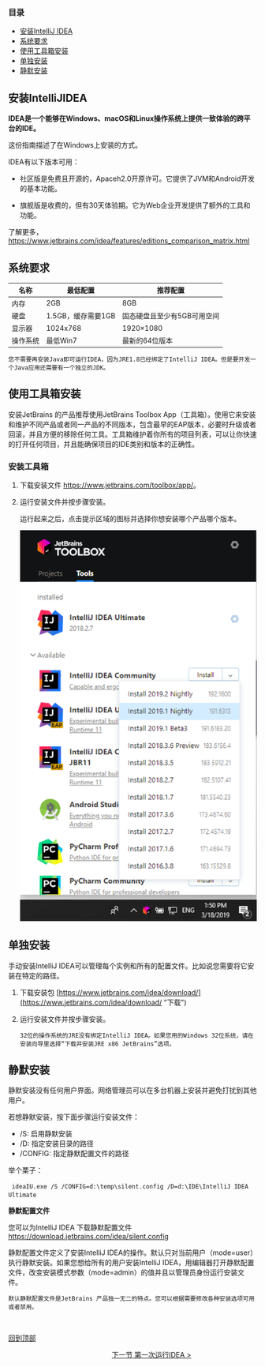 ### 目录

- [安装IntelliJ IDEA](#安装IntelliJIDEA )
- [系统要求](#系统要求)
- [使用工具箱安装](#使用工具箱安装)
- [单独安装](#单独安装)
- [静默安装](#静默安装)





## 安装IntelliJIDEA 

**IDEA是一个能够在Windows、macOS和Linux操作系统上提供一致体验的跨平台的IDE。**

这份指南描述了在Windows上安装的方式。

IDEA有以下版本可用：

- 社区版是免费且开源的，Apaceh2.0开原许可。它提供了JVM和Android开发的基本功能。

- 旗舰版是收费的，但有30天体验期。它为Web企业开发提供了额外的工具和功能。

了解更多，https://www.jetbrains.com/idea/features/editions_comparison_matrix.html





## 系统要求

| 名称     | 最低配置           | 推荐配置                    |
| -------- | ------------------ | --------------------------- |
| 内存     | 2GB                | 8GB                         |
| 硬盘     | 1.5GB，缓存需要1GB | 固态硬盘且至少有5GB可用空间 |
| 显示器   | 1024x768           | 1920×1080                   |
| 操作系统 | 最低Win7           | 最新的64位版本              |

`您不需要再安装Java即可运行IDEA，因为JRE1.8已经绑定了IntelliJ IDEA。但是要开发一个Java应用还需要有一个独立的JDK。`





## 使用工具箱安装

安装JetBrains 的产品推荐使用JetBrains Toolbox App（工具箱）。使用它来安装和维护不同产品或者同一产品的不同版本，包含最早的EAP版本，必要时升级或者回滚，并且方便的移除任何工具。工具箱维护着你所有的项目列表，可以让你快速的打开任何项目，并且能确保项目的IDE类别和版本的正确性。

### 安装工具箱

1. 下载安装文件 <https://www.jetbrains.com/toolbox/app/>。

2. 运行安装文件并按步骤安装。

   运行起来之后，点击提示区域的图标并选择你想安装哪个产品哪个版本。

   ![alt](<https://github.com/fengyishun/IDEA-Help-ZH-CN/blob/master/resources/toolbox_app_win.png>)





## 单独安装

手动安装IntelliJ IDEA可以管理每个实例和所有的配置文件。比如说您需要将它安装在特定的路径。

1. 下载安装包 [https://www.jetbrains.com/idea/download/](https://www.jetbrains.com/idea/download/ "下载")

2. 运行安装文件并按步骤安装。

   `32位的操作系统的JRE没有绑定IntelliJ IDEA。如果您用的Windows 32位系统，请在安装向导里选择“下载并安装JRE x86 JetBrains”选项。`





## 静默安装

静默安装没有任何用户界面。网络管理员可以在多台机器上安装并避免打扰到其他用户。

若想静默安装，按下面步骤运行安装文件：

- /S:  启用静默安装
- /D:  指定安装目录的路径
- /CONFIG: 指定静默配置文件的路径 

举个栗子：

` ideaIU.exe /S /CONFIG=d:\temp\silent.config /D=d:\IDE\IntelliJ IDEA Ultimate`

**静默配置文件**

您可以为IntelliJ IDEA 下载静默配置文件  <https://download.jetbrains.com/idea/silent.config>

静默配置文件定义了安装IntelliJ IDEA的操作。默认只对当前用户（mode=user）执行静默安装。如果您想给所有的用户安装IntelliJ IDEA，用编辑器打开静默配置文件，改变安装模式参数（mode=admin）的值并且以管理员身份运行安装文件。

`默认静默配置文件是JetBrains 产品独一无二的特点。您可以根据需要修改各种安装选项可用或者禁用。`

​																																		



[回到顶部](#目录)



　　　　　　　　　　　　　　　[下一节 第一次运行IDEA >](/A.安装IntelliJIDEA/B.第一次运行IDEA.md)